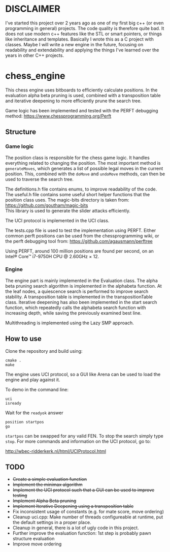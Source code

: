 # DISCLAIMER
I've started this project over 2 years ago as one of my first big c++ (or even programming in general) projects. The code quality is therefore quite bad. It does not use modern c++ features like the STL or smart pointers, or things like inheritance and templates. Basically I wrote this as a C project with classes. Maybe I will write a new engine in the future, focusing on readability and extendability and applying the things I've learned over the years in other C++ projects.

# chess_engine

This chess engine uses bitboards to efficiently calculate positions. In the evaluation alpha beta pruning is used, combined with a transposition table and iterative deepening to more efficiently prune the search tree. 

Game logic has been implemented and tested with the PERFT debugging method:
https://www.chessprogramming.org/Perft

## Structure
### Game logic
The position class is responsible for the chess game logic. It handles everything related to changing the position. 
The most important method is `generateMoves`, which generates a list of possible legal moves in the current position. 
This, combined with the `doMove` and `undoMove` methods, can then be used to traverse the search tree.

The definitions.h file contains enums, to improve readability of the code.
The useful.h file contains some useful short helper functions that the position class uses. 
The magic-bits directory is taken from: 
https://github.com/goutham/magic-bits  
This library is used to generate the slider attacks efficiently.  

The UCI protocol is implemented in the UCI class. 

The tests.cpp file is used to test the implementation using PERFT. Either common perft positions can be used from the chessprogramming wiki, 
or the perft debugging tool from:
https://github.com/agausmann/perftree

Using PERFT, around 100 million positions are found per second, on an Intel® Core™ i7-9750H CPU @ 2.60GHz × 12.

### Engine
The engine part is mainly implemented in the Evaluation class. The alpha beta pruning search algorithm is implemented in the alphabeta function. At the leaf nodes, a quiescence search is performed to improve search stability. A transposition table is implemented in the transpositionTable class. Iterative deepening has also been implemented in the start search function, which repeatedly calls the alphabeta search function with increasing depth, while saving the previously examined best line.

Multithreading is implemented using the Lazy SMP approach.

## How to use
Clone the repository and build using:
```
cmake .
make
```
The engine uses UCI protocol, so a GUI like Arena can be used to load the engine and play against it. 

To demo in the command line:

```
uci
isready
```

Wait for the `readyok` answer

```
position startpos
go
```

`startpos` can be swapped for any valid FEN. To stop the search simply type `stop`. For more commands and information on the UCI protocol, go to: 

http://wbec-ridderkerk.nl/html/UCIProtocol.html


## TODO

* ~~Create a simple evaluation function~~
* ~~Implement the minimax algorithm~~
* ~~Implement the UCI protocol such that a GUI can be used to improve testing~~
* ~~Implement Alpha Beta pruning~~
* ~~Implement Iterative Deepening using a transposition table~~
* Fix inconsistent usage of constants (e.g. for mate score, move ordering)
* Cleanup uci.cpp: Make number of threads configureable at runtime, put the default settings in a proper place. 
* Cleanup in general, there is a lot of ugly code in this project.
* Further improve the evaluation function: 1st step is probably pawn structure evaluation
* Improve move ordering
